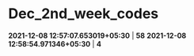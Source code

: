 # Dec_2nd_week_codes

**2021-12-08 12:57:07.653019+05:30** | **58**
**2021-12-08 12:58:54.971346+05:30** | **4**